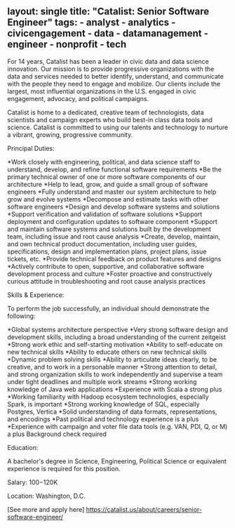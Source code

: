layout: single
title:  "Catalist: Senior Software Engineer"
tags: 
    - analyst
    - analytics
    - civicengagement
    - data
    - datamanagement
    - engineer
    - nonprofit
    - tech
---
For 14 years, Catalist has been a leader in civic data and data science innovation. Our mission is to provide progressive organizations with the data and services needed to better identify, understand, and communicate with the people they need to engage and mobilize. Our clients include the largest, most influential organizations in the U.S. engaged in civic engagement, advocacy, and political campaigns.

Catalist is home to a dedicated, creative team of technologists, data scientists and campaign experts who build best-in class data tools and science. Catalist is committed to using our talents and technology to nurture a vibrant, growing, progressive community.    

Principal Duties:

*Work closely with engineering, political, and data science staff to understand, develop, and refine functional software requirements
*Be the primary technical owner of one or more software components of our architecture
*Help to lead, grow, and guide a small group of software engineers 
*Fully understand and master our system architecture to help grow and evolve systems
*Decompose and estimate tasks with other software engineers
*Design and develop software systems and solutions
*Support verification and validation of software solutions
*Support deployment and configuration updates to software component
*Support and maintain software systems and solutions built by the development team, including issue and root cause analysis
*Create, develop, maintain, and own technical product documentation, including user guides, specifications, design and implementation plans, project plans, issue tickets, etc.
*Provide technical feedback on product features and designs
*Actively contribute to open, supportive, and collaborative software development process and culture
*Foster proactive and constructively curious attitude in troubleshooting and root cause analysis practices

Skills & Experience:

To perform the job successfully, an individual should demonstrate the following:

*Global systems architecture perspective
*Very strong software design and development skills, including a broad understanding of the current zeitgeist
*Strong work ethic and self-starting motivation
*Ability to self-educate on new technical skills
*Ability to educate others on new technical skills
*Dynamic problem solving skills 
*Ability to articulate ideas clearly, to be creative, and to work in a personable manner
*Strong attention to detail, and strong organization skills to work independently and supervise a team under tight deadlines and multiple work streams
*Strong working knowledge of Java web applications
*Experience with Scala a strong plus
*Working familiarity with Hadoop ecosystem technologies, especially Spark, is important
*Strong working knowledge of SQL, especially Postgres, Vertica
*Solid understanding of data formats, representations, and encodings
*Past political and technology experience is a plus
*Experience with campaign and voter file data tools (e.g. VAN, PDI, Q, or M) a plus
Background check required
 

Education:

A bachelor's degree in Science, Engineering, Political Science or equivalent experience is required for this position.

 

Salary: $100-$120K

Location: Washington, D.C.


[See more and apply here]
https://catalist.us/about/careers/senior-software-engineer/
